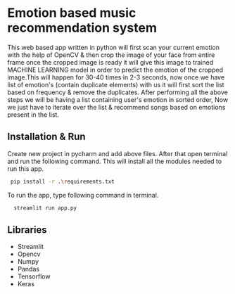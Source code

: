 
# Emotion based music recommendation system

This web based app written in python will first scan your current emotion with the help of OpenCV & then crop the image of your face from entire frame once the cropped image is ready it will give this image to trained MACHINE LEARNING model in order to predict the emotion of the cropped image.This will happen for 30-40 times in 2-3 seconds, now once we have list of emotion's (contain duplicate elements) with us it will first sort the list based on frequency & remove the duplicates. After performing all the above steps we will be having a list containing user's emotion in sorted order, Now we just have to iterate over the list & recommend songs based on emotions present in the list.


## Installation & Run

Create new project in pycharm and add above files. After that open terminal and run the following command. This will install all the modules needed to run this app. 

```bash
 pip install -r .\requirements.txt
```

To run the app, type following command in terminal. 
```bash
  streamlit run app.py
```

## Libraries

- Streamlit
- Opencv
- Numpy
- Pandas
- Tensorflow
- Keras



